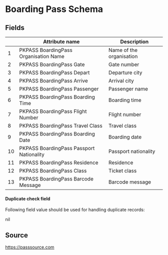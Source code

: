 # Boarding Pass Schema

## Fields


|     | Attribute name                           | Description              |
| --- | ---------------------------------------- | ------------------------ |
| 1   | PKPASS BoardingPass Organisation Name    | Name of the organisation |
| 2   | PKPASS BoardingPass Gate                 | Gate number              |
| 3   | PKPASS BoardingPass Depart               | Departure city           |
| 4   | PKPASS BoardingPass Arrive               | Arrival city             |
| 5   | PKPASS BoardingPass Passenger            | Passenger name           |
| 6   | PKPASS BoardingPass Boarding Time        | Boarding time            |
| 7   | PKPASS BoardingPass Flight Number        | Flight number            |
| 8   | PKPASS BoardingPass Travel Class         | Travel class             |
| 9   | PKPASS BoardingPass Boarding Date        | Boarding date            |
| 10  | PKPASS BoardingPass Passport Nationality | Passport nationality     |
| 11  | PKPASS BoardingPass Residence            | Residence                |
| 12  | PKPASS BoardingPass Class                | Ticket class             |
| 13  | PKPASS BoardingPass Barcode Message      | Barcode message          |

#### Duplicate check field

Following field value should be used for handling duplicate records:

nil

## Source

https://passsource.com

